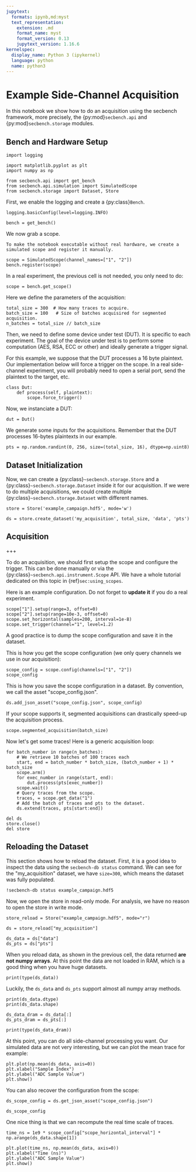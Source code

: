 ```yaml
---
jupytext:
  formats: ipynb,md:myst
  text_representation:
    extension: .md
    format_name: myst
    format_version: 0.13
    jupytext_version: 1.16.6
kernelspec:
  display_name: Python 3 (ipykernel)
  language: python
  name: python3
---
```


# Example Side-Channel Acquisition

In this notebook we show how to do an acquisition using the secbench framework, more precisely, the {py:mod}`secbench.api` and {py:mod}`secbench.storage` modules.

## Bench and Hardware Setup

```{code-cell} ipython3
import logging

import matplotlib.pyplot as plt
import numpy as np

from secbench.api import get_bench
from secbench.api.simulation import SimulatedScope
from secbench.storage import Dataset, Store
```

First, we enable the logging and create a {py:class}`Bench`.

```{code-cell} ipython3
logging.basicConfig(level=logging.INFO)
```

```{code-cell} ipython3
bench = get_bench()
```

We now grab a scope.

```{note}
To make the notebook executable without real hardware, we create a simulated scope and register it manually. 
```

```{code-cell} ipython3
scope = SimulatedScope(channel_names=["1", "2"])
bench.register(scope)
```

In a real experiment, the previous cell is not needed, you only need to do:

```{code-cell} ipython3
scope = bench.get_scope()
```

Here we define the parameters of the acquisition:

```{code-cell} ipython3
total_size = 300  # How many traces to acquire.
batch_size = 100   # Size of batches acquisired for segmented acquisition.
n_batches = total_size // batch_size
```

Then, we need to define some device under test (DUT). It is specific to each experiment.
The goal of the device under test is to perform some computation (AES, RSA, ECC or other) and ideally generate a trigger signal.

For this example, we suppose that the DUT processes a 16 byte plaintext. Our implementation below will force a trigger on the scope.
In a real side-channel experiment, you will probably need to open a serial port, send the plaintext to the target, etc.

```{code-cell} ipython3
class Dut:
    def process(self, plaintext):
        scope.force_trigger()
```

Now, we instanciate a DUT:

```{code-cell} ipython3
dut = Dut()
```

We generate some inputs for the acquisitions. Remember that the DUT processes 16-bytes plaintexts in our example.

```{code-cell} ipython3
pts = np.random.randint(0, 256, size=(total_size, 16), dtype=np.uint8)
```

## Dataset Initialization

Now, we can create a {py:class}`~secbench.storage.Store` and a {py:class}`~secbench.storage.Dataset` inside it for our acquisition.
If we were to do multiple acquisitions, we could create multiple {py:class}`~secbench.storage.Dataset` with different names.

```{code-cell} ipython3
store = Store('example_campaign.hdf5', mode='w')
```

```{code-cell} ipython3
ds = store.create_dataset('my_acquisition', total_size, 'data', 'pts')
```

## Acquisition

+++

To do an acquisition, we should first setup the scope and configure the trigger. This can be done manually or via the {py:class}`~secbench.api.instrument.Scope` API. We have a whole tutorial dedicated on this topic in {ref}`sec:using_scopes`.

Here is an example configuration. Do not forget to **update it** if you do a real experiment.

```{code-cell} ipython3
scope["1"].setup(range=3, offset=0)
scope["2"].setup(range=10e-3, offset=0)
scope.set_horizontal(samples=200, interval=1e-8)
scope.set_trigger(channel="1", level=1.2)
```

A good practice is to dump the scope configuration and save it in the dataset.

This is how you get the scope configuration (we only query channels we use in our acquisition):

```{code-cell} ipython3
scope_config = scope.config(channels=["1", "2"])
scope_config
```

This is how you save the scope configuration in a dataset. By convention, we call the asset "scope_config.json".

```{code-cell} ipython3
ds.add_json_asset("scope_config.json", scope_config)
```

If your scope supports it, segmented acquisitions can drastically speed-up the acquisition process.

```{code-cell} ipython3
scope.segmented_acquisition(batch_size)
```

Now let's get some traces! Here is a generic acquisition loop:

```{code-cell} ipython3
for batch_number in range(n_batches):
    # We retrieve 10 batches of 100 traces each
    start, end = batch_number * batch_size, (batch_number + 1) * batch_size
    scope.arm()
    for exec_number in range(start, end):
        dut.process(pts[exec_number])
    scope.wait()
    # Query traces from the scope.
    traces, = scope.get_data("1")
    # Add the batch of traces and pts to the dataset.
    ds.extend(traces, pts[start:end])
```

```{code-cell} ipython3
del ds
store.close()
del store
```

## Reloading the Dataset

This section shows how to reload the dataset. First, it is a good idea to inspect the data using the `secbench-db status` command. We can see for the "my_acquisition" dataset, we have `size=300`, which means the dataset was fully populated.

```{code-cell} ipython3
!secbench-db status example_campaign.hdf5
```

Now, we open the store in read-only mode. For analysis, we have no reason to open the store in write mode.

```{code-cell} ipython3
store_reload = Store("example_campaign.hdf5", mode="r")
```

```{code-cell} ipython3
ds = store_reload["my_acquisition"]
```

```{code-cell} ipython3
ds_data = ds["data"]
ds_pts = ds["pts"]
```

When you reload data, as shown in the previous cell, the data returned **are not numpy arrays**. At this point the data are not loaded in RAM, which is a good thing when you have huge datasets.

```{code-cell} ipython3
print(type(ds_data))
```

Luckily, the `ds_data` and `ds_pts` support almost all numpy array methods.

```{code-cell} ipython3
print(ds_data.dtype)
print(ds_data.shape)
```

```{code-cell} ipython3
ds_data_dram = ds_data[:]
ds_pts_dram = ds_pts[:]
```

```{code-cell} ipython3
print(type(ds_data_dram))
```

At this point, you can do all side-channel processing you want. Our simulated data are not very interesting, but we can plot the mean trace for example:

```{code-cell} ipython3
plt.plot(np.mean(ds_data, axis=0))
plt.xlabel("Sample Index")
plt.ylabel("ADC Sample Value")
plt.show()
```

You can also recover the configuration from the scope:

```{code-cell} ipython3
ds_scope_config = ds.get_json_asset("scope_config.json")
```

```{code-cell} ipython3
ds_scope_config
```

One nice thing is that we can recompute the real time scale of traces.

```{code-cell} ipython3
time_ns = 1e9 * scope_config["scope_horizontal_interval"] * np.arange(ds_data.shape[1])

plt.plot(time_ns, np.mean(ds_data, axis=0))
plt.xlabel("Time (ns)")
plt.ylabel("ADC Sample Value")
plt.show()
```
